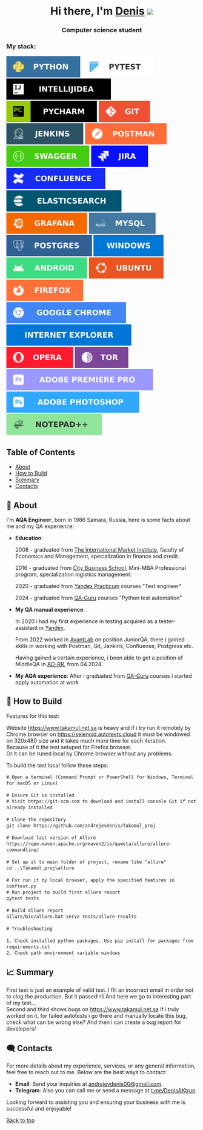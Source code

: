<h1 align="center">Hi there, I'm <a href="https://github.com/andrejevdenis" target="_blank">Denis</a> 
<img src="https://github.com/blackcater/blackcater/raw/main/images/Hi.gif" height="32"/></h1>
<h3 align="center">Computer science student</h3>

<h3 align="left">My stack:</h3>

![Python](/icons/Python.svg)
![Pytest](/icons/Pytest.svg)
![IntelliJ IDEA](/icons/IntelliJ_IDEA.svg)
![PyCharm](/icons/PyCharm.svg)
![Git](/icons/Git.svg)
![Jenkins](/icons/Jenkins.svg)
![Postman](/icons/Postman.svg)
![Swagger](/icons/Swagger.svg)
![Jira](/icons/Jira.svg)
![Confluence](/icons/Confluence.svg)
![ElasticSearch](/icons/ElasticSearch.svg)
![Grafana](/icons/Grafana.svg)
![MySQL](/icons/MySQL.svg)
![Postgres](/icons/Postgres.svg)
![Windows](/icons/Windows.svg)
![Android](/icons/Android.svg)
![Ubuntu](/icons/Ubuntu.svg)
![Firefox](/icons/Firefox.svg)
![Google Chrome](/icons/Google_Chrome.svg)
![IE](/icons/Internet_Explorer.svg)
![Opera](/icons/Opera.svg)
![Tor](/icons/Tor.svg)
![Adobe Premiere Pro](/icons/Adobe_Premiere_Pro.svg)
![Adobe Photoshop](/icons/Adobe_Photoshop.svg)
![Notepad++](/icons/Notepad.svg)

## Table of Contents
- [About](#-about)
- [How to Build](#-how-to-build)
- [Summary](#-summary)
- [Contacts](#O%EF%B8%8F-contacts)

## 🚀 About 
I'm **AQA Engineer**, born in 1986 Samara, Russia, here is some facts about me and my QA experience:

- **Education**: 

    2008 - graduated from [The International Market Institute](https://www.imi-samara.ru/), faculty of Economics and Management, specialization in finance and credit.

    2016 - graduated from [City Business School](https://e-mba.ru/catalog/mini-mba), Mini-MBA Professional program, specialization logistics management.  

    2020 - graduated from [Yandex Practicum](https://practicum.yandex.ru/) courses "Test engineer"

    2024 - graduated from [QA-Guru](https://qa.guru/) courses "Python test automation"
- **My QA manual experience**: 

    In 2020 i had my first experience in testing acquired as a tester-assistant in [Yandex](https://yandex.ru/company). 
 
    From 2022 worked in [AvantLab](https://avantlab.ru/) on position JuniorQA, there i gained skills in working with Postman, Git, Jankins, Confluense, Postgress etc. 

    Having gained a certain experience, i been able to get a position of MiddleQA in [AO-RR](https://ao-rr.ru/#main__slider), from 04.2024.
- **My AQA experience**: After i graduated from [QA-Guru](https://qa.guru/) courses i started apply automation at work


## 📝 How to Build

Features for this test:

Website https://www.takamul.net.sa is heavy and if i try run it remotely by Chrome browser on https://selenoid.autotests.cloud it must be windowed on 320x480 size and it takes much more time for each iteration.  
Because of it the test setuped for Firefox browser.  
Or it can be runed local by Chrome browser without any problems.


To build the test local follow these steps:

```shell
# Open a terminal (Command Prompt or PowerShell for Windows, Terminal for macOS or Linux)

# Ensure Git is installed
# Visit https://git-scm.com to download and install console Git if not already installed

# Clone the repository
git clone https://github.com/andrejevdenis/Takamul_proj

# Download last version of Allure
https://repo.maven.apache.org/maven2/io/qameta/allure/allure-commandline/

# Set up it to main folder of project, rename like "allure"
cd ..\Takamul_proj\allure

# For run it by local browser, apply the specified features in conftest.py
# Run project to build first allure report
pytest tests

# Build allure report
allure/bin/allure.bat serve tests/allure-results

# Troubleshooting 

1. Check installed python packages. Use pip install for packages from requirements.txt
2. Check path environment variable windows
```
## 📈 Summary
First test is just an example of valid test. I fill an incorrect email in order not to clog the production. But it passed!=) And here we go to interesting part of my test...  
Second and third shows bugs on https://www.takamul.net.sa
If i truly worked on it, for failed autotests i go there and manually locate this bug, check what can be wrong else? And then i can create a bug report for developers/

## 🗨️ Contacts

For more details about my experience, services, or any general information, feel free to reach out to me. Below are the best ways to contact:

- **Email**: Send your inquiries at [andrejevdenis00@gmail.com](mailto:andrejevdenis00@gmail.com).
- **Telegram**: Also you can call me or send a message at [t.me/DenisAKtrue](https://t.me/DenisAKtrue).

Looking forward to assisting you and ensuring your business with me is successful and enjoyable!

[Back to top](#top)
